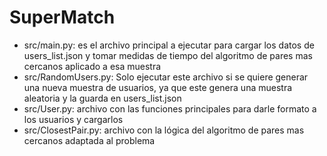 # SuperMatch

- src/main.py: es el archivo principal a ejecutar para cargar los datos de users_list.json y tomar medidas de tiempo del algoritmo de pares mas cercanos aplicado a esa muestra
- src/RandomUsers.py: Solo ejecutar este archivo si se quiere generar una nueva muestra de usuarios, ya que este genera una muestra aleatoria y la guarda en users_list.json
- src/User.py: archivo con las funciones principales para darle formato a los usuarios y cargarlos
- src/ClosestPair.py: archivo con la lógica del algoritmo de pares mas cercanos adaptada al problema
